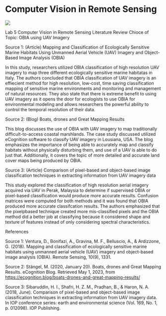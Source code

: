 # Computer Vision in Remote Sensing

![](https://media.giphy.com/media/Ju7l5y9osyymQ/giphy.gif)

Lab 5 Computer Vision in Remote Sensing Literature Review 
Chioce of Topic: OBIA using UAV Imagery

Source 1: (Article) Mapping and Classification of Ecologically Sensitive Marine Habitats Using Unmanned Aerial Vehicle (UAV) Imagery and Object-Based Image Analysis (OBIA)

In this study, researchers utilized OBIA classification of high resolution UAV imagery to map three different ecologically sensitive marine habitatas in Italy. The authors concluded that OBIA classification of UAV imagery is an effiecient method for high resolution, low-cost, time saving classification mapping of sensitive marine environments and monitoring and management of natural resources. They also state that there is extreme benefit to using UAV imagery as it opens the door for ecologists to use OBIA for environmental modeling and allows researchers the powerful ability to control the temporal resolution of their data.


Source 2: (Blog) Boats, drones and Great Mapping Results

This blog discusses the use of OBIA with UAV imagery to map traditionally difficult-to-access coastal marshlands. The case study discussed utilized eCognition software to classify UAV imagery in Lousiana, USA. The blog emphasizes the importance of being able to accurately map and classify habitats without physically disturbing them, and use of a UAV is able to do just that. Additionally, it covers the topic of more detailed and accurate land cover maps being produced by OBIA. 



Source 3: (Article) Comparison of pixel-based and object-based image classification techniques in extracting information from UAV imagery data

This study explored the classification of high resolution aerial imagery acquired via UAV in Perak, Malaysia to determine if supervised OBIA or pixel-based classification would produce more accurate results. Confusion matrices were computed for both methods and it was found that OBIA produced more accurate classifcation results. The authors emphasized that the pixelpbased technique created more mis-classified pixels and the OBIA method did a better job at classifying because it considered shape and texture of features instead of only considering spectral characteristics. 


References

Source 1: Ventura, D., Bonifazi, A., Gravina, M. F., Belluscio, A., & Ardizzone, G. (2018). Mapping and classification of ecologically sensitive marine habitats using unmanned aerial vehicle (UAV) imagery and object-based image analysis (OBIA). Remote Sensing, 10(9), 1331.

Source 2: Stängel, M. (2020, January 20). Boats, drones and Great Mapping Results. eCognition Blog. Retrieved May 1, 2023, from https://ecognition.blog/boats-drones-and-great-mapping-results/ 

Source 3: Sibaruddin, H. I., Shafri, H. Z. M., Pradhan, B., & Haron, N. A. (2018, June). Comparison of pixel-based and object-based image classification techniques in extracting information from UAV imagery data. In IOP conference series: earth and environmental science (Vol. 169, No. 1, p. 012098). IOP Publishing.
